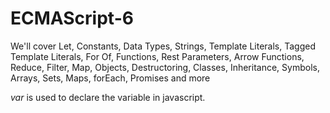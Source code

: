 # ECMAScript-6
We'll cover Let, Constants, Data Types, Strings, Template Literals, Tagged Template Literals, For Of, Functions, Rest Parameters, Arrow Functions, Reduce, Filter, Map, Objects, Destructoring, Classes, Inheritance, Symbols, Arrays, Sets, Maps, forEach, Promises and more

*var* is used to declare the variable in javascript.

